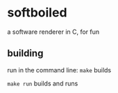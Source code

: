 # softboiled
a software renderer in C, for fun

## building
run in the command line:
```make```
builds

```make run```
builds and runs
